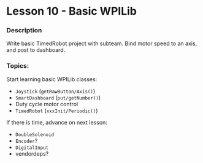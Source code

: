 # Lesson 10 - Basic WPILib

### Description
Write basic TimedRobot project with subteam. 
Bind motor speed to an axis, and post to dashboard.

### Topics:
Start learning basic WPILib classes: 
- `Joystick` (`getRawButton/Axis()`)
- `SmartDashboard` (`put/getNumber()`)
- Duty cycle motor control
- `TimedRobot` (`xxxInit/Periodic()`)

If there is time, advance on next lesson:
- `DoubleSolenoid`
- `Encoder`?
- `DigitalInput`
- vendordeps?

